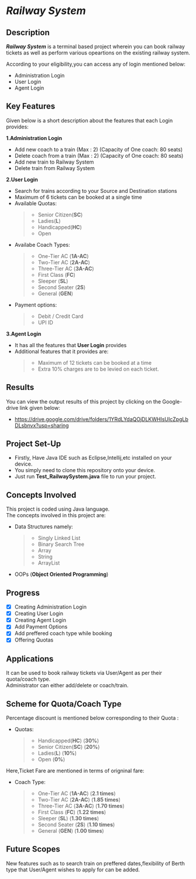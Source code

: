 # ***Railway System***
## Description
***Railway System*** is a terminal based project wherein you can book railway tickets as well as perform various opeartions on the existing railway system.  
  
  According to your eligibility,you can access any of login mentioned below: 
  * Administration Login
  * User Login
  * Agent Login
## Key Features
Given below is a short description about the features that each Login provides:  
  
**1.Administration Login**    
 * Add new coach to a train (Max : 2) (Capacity of One coach: 80 seats) 
 * Delete coach from a train (Max : 2) (Capacity of One coach: 80 seats)
 * Add new train to Railway System
 * Delete train from Railway System
  
**2.User Login**  
* Search for trains according to your Source and Destination stations
* Maximum of 6 tickets can be booked at a single time
* Available Quotas: 
  > * Senior Citizen(**SC**)
  > * Ladies(**L**)
  > * Handicapped(**HC**) 
  > * Open
* Availabe Coach Types:
  > * One-Tier AC (**1A-AC**)
  > * Two-Tier AC (**2A-AC**)
  > * Three-Tier AC (**3A-AC**)
  > * First Class (**FC**)
  > * Sleeper (**SL**)
  > * Second Seater (**2S**)
  > * General (**GEN**)  
* Payment options:
  > * Debit / Credit Card
  > * UPI ID
 
**3.Agent Login**
* It has all the features that **User Login** provides
* Additional features that it provides are:
  > * Maximum of 12 tickets can be booked at a time
  > * Extra 10% charges are to be levied on each ticket.
## Results
You can view the output results of this project by clicking on the Google-drive link given below:
* https://drive.google.com/drive/folders/1YRdLYdaQOjDLKWHIsUIcZpgLbDLsbnvx?usp=sharing
## Project Set-Up
* Firstly, Have Java IDE such as Eclipse,Intellij,etc installed on your device.  
* You simply need to clone this repository onto your device.
* Just run **Test_RailwaySystem.java** file to run your project.
## Concepts Involved
This project is coded using Java language.  
The concepts involved in this project are:
* Data Structures namely:
  > * Singly Linked List
  > * Binary Search Tree
  > * Array
  > * String
  > * ArrayList
* OOPs (**Object Oriented Programming**)
## Progress
- [x] Creating Administration Login
- [x]  Creating User Login
- [x]  Creating Agent Login
- [x]  Add Payment Options
- [x]  Add preffered coach type while booking
- [x]  Offering Quotas 

## Applications  
It can be used to book railway tickets via User/Agent as per their quota/coach type.  
Administrator can either add/delete or coach/train.  
## Scheme for Quota/Coach Type
Percentage discount is mentioned below corresponding to their Quota :
* Quotas:
  > * Handicapped(**HC**) (**30%**)
  > * Senior Citizen(**SC**) (**20%**)
  > * Ladies(**L**) (**10%**)
  > * Open (**0%**)

Here,Ticket Fare are mentioned in terms of origninal fare:
* Coach Type:
  > * One-Tier AC (**1A-AC**) (**2.1 times**)
  > * Two-Tier AC (**2A-AC**) (**1.85 times**)
  > * Three-Tier AC (**3A-AC**) (**1.70 times**)
  > * First Class (**FC**) (**1.22 times**)
  > * Sleeper (**SL**) (**1.30 times**)
  > * Second Seater (**2S**) (**1.10 times**)
  > * General (**GEN**) (**1.00 times**)
## Future Scopes
New features such as to search train on preffered dates,flexibility of Berth type that User/Agent wishes to apply for can be added.
